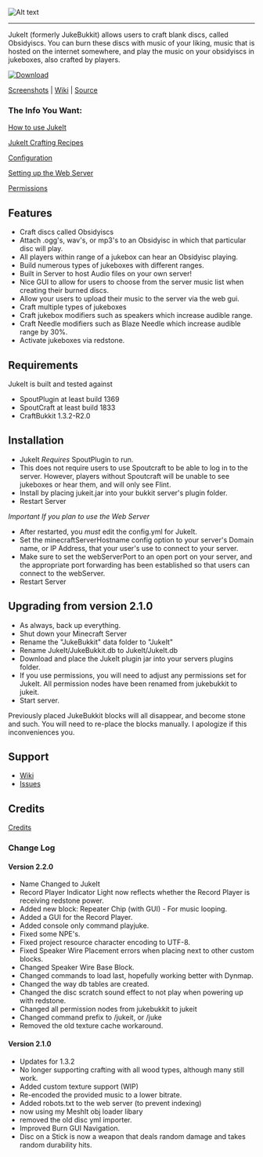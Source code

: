 ![Alt text](http://i.minus.com/ibv0o73mpincih.png "JukeIt")

------------------------------------

JukeIt (formerly JukeBukkit) allows users to craft blank discs, called Obsidyiscs. You can burn these discs with music of your liking, music that is hosted on the internet somewhere, and play the music on your obsidyiscs in jukeboxes, also crafted by players.

[![Download](http://i.minus.com/i0xywzd0kbM7K.png "Download")](http://chrischurchwell.com/products/jukeit/)

[Screenshots](https://github.com/thedudeguy/JukeIt/wiki/Screenshots) | [Wiki](https://github.com/thedudeguy/JukeIt/wiki) | [Source](https://github.com/thedudeguy/JukeIt)

### The Info You Want: 

[How to use JukeIt](https://github.com/thedudeguy/JukeIt/wiki/How-to-Use-JukeIt)

[JukeIt Crafting Recipes](https://github.com/thedudeguy/JukeIt/wiki/Recipes)

[Configuration](https://github.com/thedudeguy/JukeIt/wiki/Configuration)

[Setting up the Web Server](https://github.com/thedudeguy/JukeIt/wiki/Setting-up-the-Web-Server)

[Permissions](https://github.com/thedudeguy/JukeIt/wiki/Permissions)

## Features

* Craft discs called Obsidyiscs
* Attach .ogg's, wav's, or mp3's to an Obsidyisc in which that particular disc will play.
* All players within range of a jukebox can hear an Obsidyisc playing.
* Build numerous types of jukeboxes with different ranges.
* Built in Server to host Audio files on your own server!
* Nice GUI to allow for users to choose from the server music list when creating their burned discs.
* Allow your users to upload their music to the server via the web gui.
* Craft multiple types of jukeboxes
* Craft jukebox modifiers such as speakers which increase audible range.
* Craft Needle modifiers such as Blaze Needle which increase audible range by 30%.
* Activate jukeboxes via redstone.

## Requirements

JukeIt is built and tested against

* SpoutPlugin at least build 1369
* SpoutCraft at least build  1833
* CraftBukkit 1.3.2-R2.0

## Installation

* JukeIt _Requires_ SpoutPlugin to run.
* This does not require users to use Spoutcraft to be able to log in to the server. However, players without Spoutcraft will be unable to see jukeboxes or hear them, and will only see Flint.
* Install by placing jukeit.jar into your bukkit server's plugin folder.
* Restart Server

*Important If you plan to use the Web Server*

* After restarted, you *must* edit the config.yml for JukeIt.
* Set the minecraftServerHostname config option to your server's Domain name, or IP Address, that your user's use to connect to your server.
* Make sure to set the webServerPort to an open port on your server, and the appropriate port forwarding has been established so that users can connect to the webServer.
* Restart Server 

## Upgrading from version 2.1.0

* As always, back up everything.
* Shut down your Minecraft Server
* Rename the "JukeBukkit" data folder to "JukeIt"
* Rename JukeIt/JukeBukkit.db to JukeIt/JukeIt.db
* Download and place the JukeIt plugin jar into your servers plugins folder.
* If you use permissions, you will need to adjust any permissions set for JukeIt. All permission nodes have been renamed from jukebukkit to jukeit.
* Start server.

Previously placed JukeBukkit blocks will all disappear, and become stone and such. You will need to re-place the blocks manually. I apologize if this inconveniences you.


## Support

* [Wiki](https://github.com/thedudeguy/JukeIt/wiki)
* [Issues](https://github.com/thedudeguy/JukeIt/issues)

## Credits

[Credits](https://github.com/thedudeguy/JukeIt/wiki/Credits)

### Change Log

#### Version 2.2.0

* Name Changed to JukeIt
* Record Player Indicator Light now reflects whether the Record Player is receiving redstone power.
* Added new block: Repeater Chip (with GUI) - For music looping.
* Added a GUI for the Record Player.
* Added console only command playjuke.
* Fixed some NPE's.
* Fixed project resource character encoding to UTF-8.
* Fixed Speaker Wire Placement errors when placing next to other custom blocks.
* Changed Speaker Wire Base Block.
* Changed commands to load last, hopefully working better with Dynmap.
* Changed the way db tables are created.
* Changed the disc scratch sound effect to not play when powering up with redstone.
* Changed all permission nodes from jukebukkit to jukeit
* Changed command prefix to /jukeit, or /juke
* Removed the old texture cache workaround.

#### Version 2.1.0

* Updates for 1.3.2
* No longer supporting crafting with all wood types, although many still work.
* Added custom texture support (WIP)
* Re-encoded the provided music to a lower bitrate.
* Added robots.txt to the web server (to prevent indexing)
* now using my MeshIt obj loader libary
* removed the old disc yml importer.
* Improved Burn GUI Navigation.
* Disc on a Stick is now a weapon that deals random damage and takes random durability hits.
